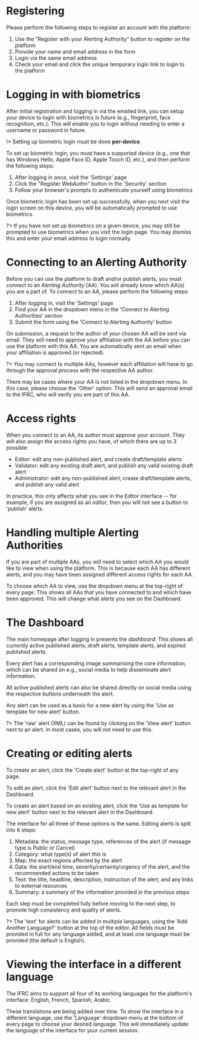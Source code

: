 # Registering

Please perform the following steps to register an account with the platform:

1. Use the "Register with your Alerting Authority" button to register on the platform
2. Provide your name and email address in the form
3. Login via the same email address
4. Check your email and click the unique temporary login link to login to the platform

# Logging in with biometrics

After initial registration and logging in via the emailed link, you can setup your device to login with biometrics in future (e.g., fingerprint, face recognition, etc.). This will enable you to login without needing to enter a username or password in future.

!> Setting up biometric login must be done **per-device**.

To set up biometric login, you must have a supported device (e.g., one that has Windows Hello, Apple Face ID, Apple Touch ID, etc.), and then perform the following steps:

1. After logging in once, visit the 'Settings' page
2. Click the "Register WebAuthn" button in the 'Security' section
3. Follow your browser's prompts to authenticate yourself using biometrics

Once biometric login has been set up successfully, when you next visit the login screen on this device, you will be automatically prompted to use biometrics.

?> If you have not set up biometrics on a given device, you may still be prompted to use biometrics when you visit the login page. You may dismiss this and enter your email address to login normally.

# Connecting to an Alerting Authority

Before you can use the platform to draft and/or publish alerts, you must connect to an _Alerting Authority_ (AA). You will already know which AA(s) you are a part of. To connect to an AA, please perform the following steps:

1. After logging in, visit the 'Settings' page
2. Find your AA in the dropdown menu in the 'Connect to Alerting Authorities' section
3. Submit the form using the 'Connect to Alerting Authority' button

On submission, a request to the author of your chosen AA will be sent via email. They will need to approve your affiliation with the AA before you can use the platform with this AA. You are automatically sent an email when your affiliation is approved (or rejected).

?> You may connect to multiple AAs, however each affiliation will have to go through the approval process with the respective AA author.

There may be cases where your AA is not listed in the dropdown menu. In this case, please choose the 'Other' option. This will send an approval email to the IFRC, who will verify you are part of this AA.

# Access rights

When you connect to an AA, its author must approve your account. They will also assign the access rights you have, of which there are up to 3 possible:

- Editor: edit any non-published alert, and create draft/template alerts
- Validator: edit any existing draft alert, and publish any valid existing draft alert
- Administrator: edit any non-published alert, create draft/template alerts, and publish any valid alert

In practice, this only affects what you see in the Editor interface -- for example, if you are assigned as an _editor_, then you will not see a button to 'publish' alerts.

# Handling multiple Alerting Authorities

If you are part of multiple AAs, you will need to select which AA you would like to view when using the platform. This is because each AA has different alerts, and you may have been assigned different access rights for each AA.

To choose which AA to view, use the dropdown menu at the top-right of every page. This shows all AAs that you have connected to and which have been approved. This will change what alerts you see on the Dashboard.

# The Dashboard

The main homepage after logging in presents the _dashboard_. This shows all currently active published alerts, draft alerts, template alerts, and expired published alerts.

Every alert has a corresponding image summarising the core information, which can be shared on e.g., social media to help disseminate alert information.

All active published alerts can also be shared directly on social media using the respective buttons underneath the alert.

Any alert can be used as a basis for a new alert by using the 'Use as template for new alert' button.

?> The 'raw' alert (XML) can be found by clicking on the 'View alert' button next to an alert. In most cases, you will not need to use this.

# Creating or editing alerts

To create an alert, click the 'Create alert' button at the top-right of any page.

To edit an alert, click the 'Edit alert' button next to the relevant alert in the Dashboard.

To create an alert based on an existing alert, click the 'Use as template for new alert' button next to the relevant alert in the Dashboard.

The interface for all three of these options is the same. Editing alerts is split into 6 steps:

1. Metadata: the status, message type, references of the alert (if message type is Public or Cancel)
2. Category: what type(s) of alert this is
3. Map: the exact regions affected by the alert
4. Data: the start/end time, severity/certainty/urgency of the alert, and the recommended actions to be taken
5. Text: the title, headline, description, instruction of the alert, and any links to external resources
6. Summary: a summary of the information provided in the previous steps

Each step must be completed fully before moving to the next step, to promote high consistency and quality of alerts.

?> The 'text' for alerts can be added in multiple languages, using the 'Add Another Language?' button at the top of the editor. All fields must be provided in full for any language added, and at least one language must be provided (the default is English).

# Viewing the interface in a different language

The IFRC aims to support all four of its working languages for the platform's interface: English, French, Spanish, Arabic.

These translations are being added over time. To show the interface in a different language, use the 'Language' dropdown menu at the bottom of every page to choose your desired language. This will immediately update the language of the interface for your current session.
